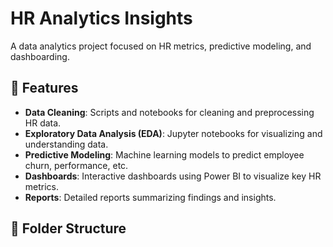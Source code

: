 # HR Analytics Insights

A data analytics project focused on HR metrics, predictive modeling, and dashboarding.

## 🚀 Features

- **Data Cleaning**: Scripts and notebooks for cleaning and preprocessing HR data.
- **Exploratory Data Analysis (EDA)**: Jupyter notebooks for visualizing and understanding data.
- **Predictive Modeling**: Machine learning models to predict employee churn, performance, etc.
- **Dashboards**: Interactive dashboards using Power BI to visualize key HR metrics.
- **Reports**: Detailed reports summarizing findings and insights.

## 📁 Folder Structure

